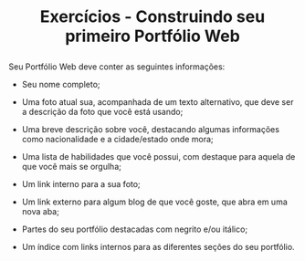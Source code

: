 # <p align='center'> Exercícios - Construindo seu primeiro Portfólio Web</p>

Seu Portfólio Web deve conter as seguintes informações:

- Seu nome completo;

- Uma foto atual sua, acompanhada de um texto alternativo, que deve ser a descrição da foto que você está usando;

- Uma breve descrição sobre você, destacando algumas informações como nacionalidade e a cidade/estado onde mora;

- Uma lista de habilidades que você possui, com destaque para aquela de que você mais se orgulha;

- Um link interno para a sua foto;

- Um link externo para algum blog de que você goste, que abra em uma nova aba;

- Partes do seu portfólio destacadas com negrito e/ou itálico;

- Um índice com links internos para as diferentes seções do seu portfólio.
